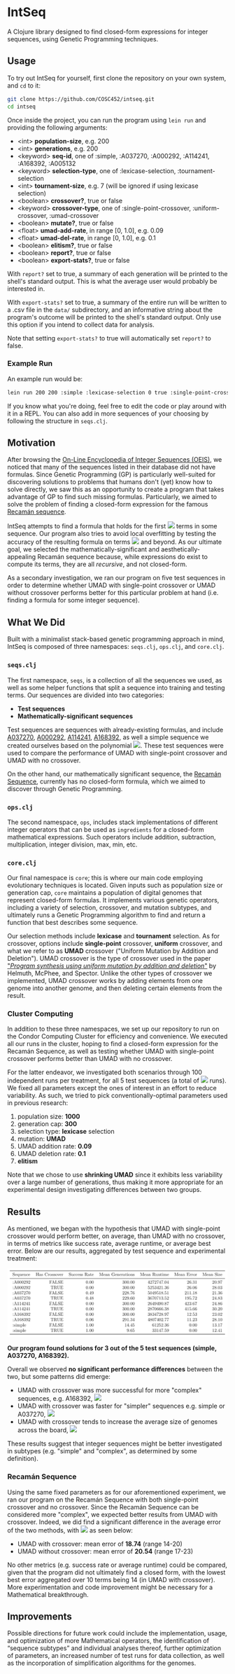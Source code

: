 # IntSeq

A Clojure library designed to find closed-form expressions for integer sequences, using Genetic Programming techniques.

## Usage

To try out IntSeq for yourself, first clone the repository on your own system, and `cd` to it:

```bash
git clone https://github.com/COSC452/intseq.git
cd intseq
```

Once inside the project, you can run the program using `lein run` and providing the following arguments:

* \<int> **population-size**, e.g. 200
* \<int> **generations**, e.g. 200
* \<keyword> **seq-id**, one of :simple, :A037270, :A000292, :A114241, :A168392, :A005132
* \<keyword> **selection-type**, one of :lexicase-selection, :tournament-selection
* \<int> **tournament-size**, e.g. 7 (will be ignored if using lexicase selection)
* \<boolean> **crossover?**, true or false
* \<keyword> **crossover-type**, one of :single-point-crossover, :uniform-crossover, :umad-crossover
* \<boolean> **mutate?**, true or false
* \<float> **umad-add-rate**, in range [0, 1.0], e.g. 0.09
* \<float> **umad-del-rate**, in range [0, 1.0], e.g. 0.1
* \<boolean> **elitism?**, true or false
* \<boolean> **report?**, true or false
* \<boolean> **export-stats?**, true or false

With `report?` set to true, a summary of each generation will be printed to the shell's standard output. This is what the average user would probably be interested in. 

With `export-stats?` set to true, a summary of the entire run will be written to a .csv file in the `data/` subdirectory, and an informative string about the program's outcome will be printed to the shell's standard output. Only use this option if you intend to collect data for analysis. 

Note that setting `export-stats?` to true will automatically set `report?` to false.

### Example Run

An example run would be:

```bash
lein run 200 200 :simple :lexicase-selection 0 true :single-point-crossover true 0.09 0.1 true true false
```

If you know what you're doing, feel free to edit the code or play around with it in a REPL. You can also add in more sequences of your choosing by following the structure in `seqs.clj`.

## Motivation

After browsing the [On-Line Encyclopedia of Integer Sequences (OEIS)](https://oeis.org/), we noticed that many of the sequences listed in their database did not have formulas. Since Genetic Programming (GP) is particularly well-suited for discovering solutions to problems that humans don't (yet) know how to solve directly, we saw this as an opportunity to create a program that takes advantage of GP to find such missing formulas. Particularly, we aimed to solve the problem of finding a closed-form expression for the famous [Recamán sequence](https://en.wikipedia.org/wiki/Recam%C3%A1n%27s_sequence). 

IntSeq attempts to find a formula that holds for the first <img src="https://render.githubusercontent.com/render/math?math=n"> terms in some sequence. Our program also tries to avoid local overfitting by testing the accuracy of the resulting formula on terms <img src="https://render.githubusercontent.com/render/math?math=n %2B 1"> and beyond. As our ultimate goal, we selected the mathematically-significant and aesthetically-appealing Recamán sequence because, while expressions do exist to compute its terms, they are all *recursive*, and not closed-form.

As a secondary investigation, we ran our program on five test sequences in order to determine whether UMAD with single-point crossover or UMAD without crossover performs better for this particular problem at hand (i.e. finding a formula for some integer sequence).

## What We Did

Built with a minimalist stack-based genetic programming approach in mind, IntSeq is composed of three namespaces: `seqs.clj`, `ops.clj`, and `core.clj`. 


### `seqs.clj`

The first namespace, `seqs`, is a collection of all the sequences we used, as well as some helper functions that split a sequence into training and testing terms. Our sequences are divided into two categories: 

* **Test sequences**
* **Mathematically-significant sequences**

Test sequences are sequences with already-existing formulas, and include [A037270](https://oeis.org/A037270), [A000292](https://oeis.org/A000292), [A114241](https://oeis.org/A114241), [A168392](https://oeis.org/A168392), as well a simple sequence we created ourselves based on the polynomial <img src="https://render.githubusercontent.com/render/math?math=f(n) = n^2 %2B n %2B 4, \, n \geq 0">. These test sequences were used to compare the performance of UMAD with single-point crossover and UMAD with no crossover. 

On the other hand, our mathematically significant sequence, the [Recamán Sequence](https://oeis.org/A005132), currently has no closed-form formula, which we aimed to discover through Genetic Programming.

### `ops.clj`

The second namespace, `ops`, includes stack implementations of different integer operators that can be used as `ingredients` for a closed-form mathematical expressions. Such operators include addition, subtraction, multiplication, integer division, max, min, etc.

### `core.clj`

Our final namespace is `core`; this is where our main code employing evolutionary techniques is located. Given inputs such as population size or generation cap, `core` maintains a population of digital genomes that represent closed-form formulas. It implements various genetic operators, including a variety of selection, crossover, and mutation subtypes, and ultimately runs a Genetic Programming algorithm to find and return a function that best describes some sequence.

Our selection methods include **lexicase** and **tournament** selection. As for crossover, options include **single-point** crossover, **uniform** crossover, and what we refer to as **UMAD** crossover ("Uniform Mutation by Addition and Deletion"). UMAD crossover is the type of crossover used in the paper ["*Program synthesis using uniform mutation by addition and deletion*"](https://dl.acm.org/doi/10.1145/3205455.3205603) by Helmuth, McPhee, and Spector. Unlike the other types of crossover we implemented, UMAD crossover works by adding elements from one genome into another genome, and then deleting certain elements from the result.

### Cluster Computing

In addition to these three namespaces, we set up our repository to run on the Condor Computing Cluster for efficiency and convenience. We executed all our runs in the cluster, hoping to find a closed-form expression for the Recamán Sequence, as well as testing whether UMAD with single-point crossover performs better than UMAD with no crossover. 

For the latter endeavor, we investigated both scenarios through 100 independent runs per treatment, for all 5 test sequences (a total of <img src="https://render.githubusercontent.com/render/math?math=2 \cdot 100 \cdot 5 = 1000"> runs). We fixed all parameters except the ones of interest in an effort to reduce variability. As such, we tried to pick conventionally-optimal parameters used in previous research:
 
 1. population size: **1000**
 2. generation cap: **300**
 3. selection type: **lexicase** selection
 4. mutation: **UMAD**
 5. UMAD addition rate: **0.09**
 6. UMAD deletion rate: **0.1**
 7. **elitism**

Note that we chose to use **shrinking UMAD** since it exhibits less variability over a large number of generations, thus making it more appropriate for an experimental design investigating differences between two groups. 

## Results

As mentioned, we began with the hypothesis that UMAD with single-point crossover would perform better, on average, than UMAD with no crossover, in terms of metrics like success rate, average runtime, or average best error. Below are our results, aggregated by test sequence and experimental treatment:

![](results.png)

**Our program found solutions for 3 out of the 5 test sequences (simple, A037270, A168392).**

Overall we observed **no significant performance differences** between the two, but some patterns did emerge:

* UMAD with crossover was more successful for more "complex" sequences, e.g. A168392, <img src="https://render.githubusercontent.com/render/math?math=p = 0.02">
* UMAD with crossover was faster for "simpler" sequences e.g. simple or A037270, <img src="https://render.githubusercontent.com/render/math?math=p \ll 0.001">
* UMAD with crossover tends to increase the average size of genomes across the board, <img src="https://render.githubusercontent.com/render/math?math=p \ll 0.001">

These results suggest that integer sequences might be better investigated in subtypes (e.g. "simple" and "complex", as determined by some definition).

### Recamán Sequence

Using the same fixed parameters as for our aforementioned experiment, we ran our program on the Recamán Sequence with both single-point crossover and no crossover. Since the Recamán Sequence can be considered more "complex", we expected better results from UMAD with crossover. Indeed, we did find a significant difference in the average error of the two methods, with <img src="https://render.githubusercontent.com/render/math?math=p \ll 0.001"> as seen below:

* UMAD with crossover: mean error of **18.74** (range 14-20)
* UMAD without crossover: mean error of **20.54** (range 17-23)

No other metrics (e.g. success rate or average runtime) could be compared, given that the program did not ultimately find a closed form, with the lowest best error aggregated over 10 terms being 14 (in UMAD with crossover). More experimentation and code improvement might be necessary for a Mathematical breakthrough.

## Improvements

Possible directions for future work could include the implementation, usage, and optimization of more Mathematical operators, the identification of “sequence subtypes” and individual analyses thereof, further optimization of parameters, an increased number of test runs for data collection, as well as the incorporation of simplification algorithms for the genomes.
